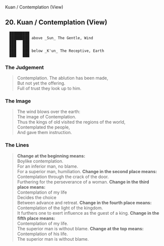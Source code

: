 Kuan / Contemplation (View)
## 20. Kuan / Contemplation (View)
      █████████
      █████████ above _Sun_ The Gentle, Wind  
      ███   ███
      ███   ███
      ███   ███ below _K'un_ The Receptive, Earth  
      ███   ███
### The Judgement
> Contemplation. The ablution has been made,  
 But not yet the offering.  
 Full of trust they look up to him.
### The Image
> The wind blows over the earth:  
 The image of Contemplation.  
 Thus the kings of old visited the regions of the world,  
 Contemplated the people,  
 And gave them instruction.
### The Lines

 > **Change at the beginning means:**  
 Boylike contemplation.  
 For an inferior man, no blame.  
 For a superior man, humiliation.
 > **Change in the second place means:**  
 Contemplation through the crack of the door.  
 Furthering for the perseverance of a woman.
 > **Change in the third place means:**  
 Contemplation of my life  
 Decides the choice  
 Between advance and retreat.
 > **Change in the fourth place means:**  
 Contemplation of the light of the kingdom.  
 It furthers one to exert influence as the guest of a king.
 > **Change in the fifth place means:**  
 Contemplation of my life.  
 The superior man is without blame.
 > **Change at the top means:**  
 Contemplation of his life.  
 The superior man is without blame.



